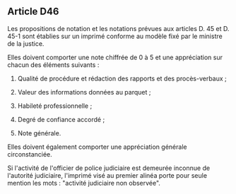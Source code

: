 Article D46
----
Les propositions de notation et les notations prévues aux articles D. 45 et D.
45-1 sont établies sur un imprimé conforme au modèle fixé par le ministre de la
justice.

Elles doivent comporter une note chiffrée de 0 à 5 et une appréciation sur
chacun des éléments suivants :

1. Qualité de procédure et rédaction des rapports et des procès-verbaux ;

2. Valeur des informations données au parquet ;

3. Habileté professionnelle ;

4. Degré de confiance accordé ;

5. Note générale.

Elles doivent également comporter une appréciation générale circonstanciée.

Si l'activité de l'officier de police judiciaire est demeurée inconnue de
l'autorité judiciaire, l'imprimé visé au premier alinéa porte pour seule mention
les mots : "activité judiciaire non observée".
